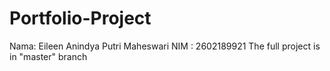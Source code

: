# Portfolio-Project

Nama: Eileen Anindya Putri Maheswari
NIM : 2602189921
The full project is in "master" branch
